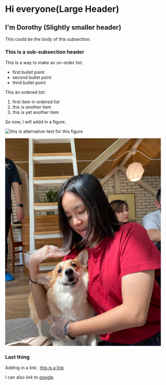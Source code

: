 # Hi everyone(Large Header)

## I'm Dorothy (Slightly smaller header)

This could be the body of this subsection.

### This is a sub-subsection header

This is a way to make an un-order list:
* first bullet point
* second bullet point
* third bullet point

This an ordered list:
1. first item in ordered list
1. this is another item
1. this is yet another item

So now, I will addd in a figure.

![this is alternative-text for this figure](https://uiuc-ischool-dataviz.github.io/spring2019online/week04/data/littleCorgiInHat.png)

![adding another photo](https://github.com/Donlapun/Donlapun.github.io/blob/main/pic3.jpg)

### Last thing

Adding in a link : [this is a link](https://github.com/Donlapun/Donlapun.github.io/blob/main/pic3.jpg)

I can also link to [google](https://www.google.com/)
